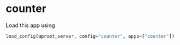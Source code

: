# counter

Load this app using

```python
load_config(uproot_server, config="counter", apps=["counter"])
```
